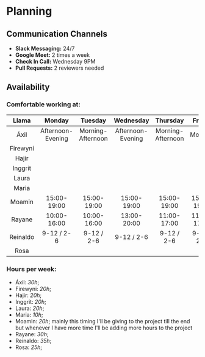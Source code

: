 # Planning

## Communication Channels

- **Slack Messaging:** 24/7
- **Google Meet:** 2 times a week
- **Check In Call:** Wednesday 9PM
- **Pull Requests:** 2 reviewers needed

## Availability
### Comfortable working at:

|Llama       |       Monday    |       Tuesday   |      Wednesday  |     Thursday    |    Friday    |
|:---------: |   :---------:   |   :---------:   |   :---------:   |   :----------:  |  :---------: |
|Áxil        |Afternoon-Evening|Morning-Afternoon|Afternoon-Evening|Morning-Afternoon|Morning       |
|Firewyni    |                 |                 |                 |                 |              |
|Hajir       |                 |                 |                 |                 |              |
|Inggrit     |                 |                 |                 |                 |              |
|Laura       |                 |                 |                 |                 |              |
|Maria       |                 |                 |                 |                 |              |
|Moamin      |15:00-19:00|  15:00-19:00 | 15:00-19:00|15:00-19:00 |15:00-19:00|
|Rayane      |  10:00-16:00               |    10:00-16:00              |    13:00-20:00              |  11:00-17:00               | 11:00-17:00              |
|Reinaldo    |    9-12 / 2-6   |   9-12 / 2-6    |   9-12 / 2-6    |    9-12 / 2-6   |  9-12 / 2-6  |
|Rosa        |                 |                 |                 |                 |              |

### Hours per week:

- Áxil: _30h_;
- Firewyni: _20h_;
- Hajir: _20h_;
- Inggrit: _20h_;
- Laura: _20h_;
- Maria: _10h_;
- Moamin: _20h_; mainly this timing I'll be giving to the project till the end but whenever I have more time I'll be adding more hours to the project
- Rayane: _30h_;
- Reinaldo: _35h_;
- Rosa: _25h_;
